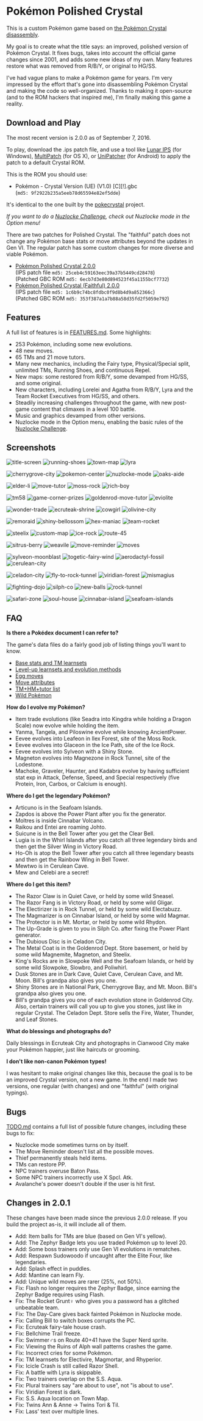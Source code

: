 # Pokémon Polished Crystal

This is a custom Pokémon game based on [the Pokémon Crystal disassembly](https://github.com/pret/pokecrystal).

My goal is to create what the title says: an improved, polished version of Pokémon Crystal. It fixes bugs, takes into account the official game changes since 2001, and adds some new ideas of my own. Many features restore what was removed from R/B/Y, or original to HG/SS.

I've had vague plans to make a Pokémon game for years. I'm very impressed by the effort that's gone into disassembling Pokémon Crystal and making the code so well-organized. Thanks to making it open-source (and to the ROM hackers that inspired me), I'm finally making this game a reality.


## Download and Play

The most recent version is 2.0.0 as of September 7, 2016.

To play, download the .ips patch file, and use a tool like [Lunar IPS](http://fusoya.eludevisibility.org/lips/) (for Windows), [MultiPatch](http://projects.sappharad.com/tools/multipatch.html) (for OS X), or [UniPatcher](https://play.google.com/store/apps/details?id=org.emunix.unipatcher&hl=en) (for Android) to apply the patch to a default Crystal ROM.

This is the ROM you should use:

* Pokémon - Crystal Version (UE) (V1.0) [C][!].gbc  
  (`md5: 9f2922b235a5eeb78d65594e82ef5dde`)

It's identical to the one built by the [pokecrystal](https://github.com/pret/pokecrystal) project.

*If you want to do a [Nuzlocke Challenge](http://bulbapedia.bulbagarden.net/wiki/Nuzlocke_Challenge), check out Nuzlocke mode in the Option menu!*

There are two patches for Polished Crystal. The "faithful" patch does not change any Pokémon base stats or move attributes beyond the updates in Gen VI. The regular patch has some custom changes for more diverse and viable Pokémon.

* [Pokémon Polished Crystal 2.0.0](patches/polishedcrystal-2.0.0.ips)  
  (IPS patch file `md5: 25ceb4c59163eec39a37b5449cd28478`)  
  (Patched GBC ROM `md5: 6ecb7d3e80d894523f45a1155bcf7732`)
* [Pokémon Polished Crystal (Faithful) 2.0.0](patches/polishedcrystal-faithful-2.0.0.ips)  
  (IPS patch file `md5: 1c6b9c74bc8fdbc0f9d8b4d9a852366c`)  
  (Patched GBC ROM `md5: 353f387a1a7b88a58d35fd2f5059e792`)


## Features

A full list of features is in [FEATURES.md](FEATURES.md). Some highlights:

* 253 Pokémon, including some new evolutions.
* 48 new moves.
* 65 TMs and 21 move tutors.
* Many new mechanics, including the Fairy type, Physical/Special split, unlimited TMs, Running Shoes, and continuous Repel.
* New maps: some restored from R/B/Y, some devamped from HG/SS, and some original.
* New characters, including Lorelei and Agatha from R/B/Y, Lyra and the Team Rocket Executives from HG/SS, and others.
* Steadily increasing challenges throughout the game, with new post-game content that climaxes in a level 100 battle.
* Music and graphics devamped from other versions.
* Nuzlocke mode in the Option menu, enabling the basic rules of the [Nuzlocke Challenge](http://bulbapedia.bulbagarden.net/wiki/Nuzlocke_Challenge).


## Screenshots

![title-screen](screenshots/title-screen.png)
![running-shoes](screenshots/running-shoes.png)
![town-map](screenshots/town-map.png)
![lyra](screenshots/lyra.png)
  
![cherrygrove-city](screenshots/cherrygrove-city.png)
![pokemon-center](screenshots/pokemon-center.png)
![nuzlocke-mode](screenshots/nuzlocke-mode.png)
![oaks-aide](screenshots/oaks-aide.png)
  
![elder-li](screenshots/elder-li.png)
![move-tutor](screenshots/move-tutor.png)
![moss-rock](screenshots/moss-rock.png)
![rich-boy](screenshots/rich-boy.png)
  
![tm58](screenshots/tm58.png)
![game-corner-prizes](screenshots/game-corner-prizes.png)
![goldenrod-move-tutor](screenshots/goldenrod-move-tutor.png)
![eviolite](screenshots/eviolite.png)
  
![wonder-trade](screenshots/wonder-trade.png)
![ecruteak-shrine](screenshots/ecruteak-shrine.png)
![cowgirl](screenshots/cowgirl.png)
![olivine-city](screenshots/olivine-city.png)
  
![remoraid](screenshots/remoraid.png)
![shiny-bellossom](screenshots/shiny-bellossom.png)
![hex-maniac](screenshots/hex-maniac.png)
![team-rocket](screenshots/team-rocket.png)
  
![steelix](screenshots/steelix.png)
![custom-map](screenshots/custom-map.png)
![ice-rock](screenshots/ice-rock.png)
![route-45](screenshots/route-45.png)

![sitrus-berry](screenshots/sitrus-berry.png)
![weavile](screenshots/weavile.png)
![move-reminder](screenshots/move-reminder.png)
![moves](screenshots/moves.png)
  
![sylveon-moonblast](screenshots/sylveon-moonblast.png)
![togetic-fairy-wind](screenshots/togetic-fairy-wind.png)
![aerodactyl-fossil](screenshots/aerodactyl-fossil.png)
![cerulean-city](screenshots/cerulean-city.png)
  
![celadon-city](screenshots/celadon-city.png)
![fly-to-rock-tunnel](screenshots/fly-to-rock-tunnel.png)
![viridian-forest](screenshots/viridian-forest.png)
![mismagius](screenshots/mismagius.png)
  
![fighting-dojo](screenshots/fighting-dojo.png)
![silph-co](screenshots/silph-co.png)
![new-balls](screenshots/new-balls.png)
![rock-tunnel](screenshots/rock-tunnel.png)
  
![safari-zone](screenshots/safari-zone.png)
![soul-house](screenshots/soul-house.png)
![cinnabar-island](screenshots/cinnabar-island.png)
![seafoam-islands](screenshots/seafoam-islands.png)


## FAQ

**Is there a Pokédex document I can refer to?**

The game's data files do a fairly good job of listing things you'll want to know.

* [Base stats and TM learnsets](data/base_stats/)
* [Level-up learnsets and evolution methods](data/evos_attacks.asm)
* [Egg moves](data/egg_moves.asm)
* [Move attributes](battle/moves/moves.asm)
* [TM+HM+tutor list](engine/tmhm.asm#L48)
* [Wild Pokémon](data/wild/)

**How do I evolve my Pokémon?**

* Item trade evolutions (like Seadra into Kingdra while holding a Dragon Scale) now evolve while holding the item.
* Yanma, Tangela, and Piloswine evolve while knowing AncientPower.
* Eevee evolves into Leafeon in Ilex Forest, site of the Moss Rock.
* Eevee evolves into Glaceon in the Ice Path, site of the Ice Rock.
* Eevee evolves into Sylveon with a Shiny Stone.
* Magneton evolves into Magnezone in Rock Tunnel, site of the Lodestone.
* Machoke, Graveler, Haunter, and Kadabra evolve by having sufficient stat exp in Attack, Defense, Speed, and Special respectively (five Protein, Iron, Carbos, or Calcium is enough).

**Where do I get the legendary Pokémon?**

* Articuno is in the Seafoam Islands.
* Zapdos is above the Power Plant after you fix the generator.
* Moltres is inside Cinnabar Volcano.
* Raikou and Entei are roaming Johto.
* Suicune is in the Bell Tower after you get the Clear Bell.
* Lugia is in the Whirl Islands after you catch all three legendary birds and then get the Silver Wing in Victory Road.
* Ho-Oh is atop the Bell Tower after you catch all three legendary beasts and then get the Rainbow Wing in Bell Tower.
* Mewtwo is in Cerulean Cave.
* Mew and Celebi are a secret!

**Where do I get this item?**

* The Razor Claw is in Quiet Cave, or held by some wild Sneasel.
* The Razor Fang is in Victory Road, or held by some wild Gligar.
* The Electirizer is in Rock Tunnel, or held by some wild Electabuzz.
* The Magmarizer is on Cinnabar Island, or held by some wild Magmar.
* The Protector is in Mt. Mortar, or held by some wild Rhydon.
* The Up-Grade is given to you in Silph Co. after fixing the Power Plant generator.
* The Dubious Disc is in Celadon City.
* The Metal Coat is in the Goldenrod Dept. Store basement, or held by some wild Magnemite, Magneton, and Steelix.
* King's Rocks are in Slowpoke Well and the Seafoam Islands, or held by some wild Slowpoke, Slowbro, and Poliwhirl.
* Dusk Stones are in Dark Cave, Quiet Cave, Cerulean Cave, and Mt. Moon. Bill's grandpa also gives you one.
* Shiny Stones are in National Park, Cherrygrove Bay, and Mt. Moon. Bill's grandpa also gives you one.
* Bill's grandpa gives you one of each evolution stone in Goldenrod City. Also, certain trainers will call you up to give you stones, just like in regular Crystal. The Celadon Dept. Store sells the Fire, Water, Thunder, and Leaf Stones.

**What do blessings and photographs do?**

Daily blessings in Ecruteak City and photographs in Cianwood City make your Pokémon happier, just like haircuts or grooming.

**I don't like non-canon Pokémon types!**

I was hesitant to make original changes like this, because the goal is to be an improved Crystal version, not a new game. In the end I made two versions, one regular (with changes) and one "faithful" (with original typings).


## Bugs

[TODO.md](TODO.md) contains a full list of possible future changes, including these bugs to fix:

* Nuzlocke mode sometimes turns on by itself.
* The Move Reminder doesn't list all the possible moves.
* Thief permanently steals held items.
* TMs can restore PP.
* NPC trainers overuse Baton Pass.
* Some NPC trainers incorrectly use X Spcl. Atk.
* Avalanche's power doesn't double if the user is hit first.


## Changes in 2.0.1

These changes have been made since the previous 2.0.0 release. If you build the project as-is, it will include all of them.

* Add: Item balls for TMs are blue (based on Gen VI's yellow).
* Add: The Zephyr Badge lets you use traded Pokémon up to level 20.
* Add: Some boss trainers only use Gen VI evolutions in rematches.
* Add: Respawn Sudowoodo if uncaught after the Elite Four, like legendaries.
* Add: Splash effect in puddles.
* Add: Mantine can learn Fly.
* Add: Unique wild moves are rarer (25%, not 50%).
* Fix: Flash no longer requires the Zephyr Badge, since earning the Zephyr Badge requires using Flash.
* Fix: The Rocket Grunt♀ who gives you a password has a glitched unbeatable team.
* Fix: The Day-Care gives back fainted Pokémon in Nuzlocke mode.
* Fix: Calling Bill to switch boxes corrupts the PC.
* Fix: Ecruteak fairy-tale house crash.
* Fix: Bellchime Trail freeze.
* Fix: Swimmer♂s on Route 40+41 have the Super Nerd sprite.
* Fix: Viewing the Ruins of Alph wall patterns crashes the game.
* Fix: Incorrect cries for some Pokémon.
* Fix: TM learnsets for Electivire, Magmortar, and Rhyperior.
* Fix: Icicle Crash is still called Razor Shell.
* Fix: A battle with Lyra is skippable.
* Fix: Two trainers overlap on the S.S. Aqua.
* Fix: Plural trainers say "are about to use", not "is about to use".
* Fix: Viridian Forest is dark.
* Fix: S.S. Aqua location on Town Map.
* Fix: Twins Ann & Anne → Twins Tori & Til.
* Fix: Lass' text over multiple lines.
